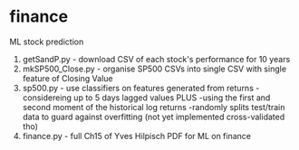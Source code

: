 # finance
ML stock prediction

1. getSandP.py - download CSV of each stock's performance for 10 years
2. mkSP500_Close.py - organise SP500 CSVs into single CSV with single feature of Closing Value
3. sp500.py - use classifiers on features generated from returns
	-considereing up to 5 days lagged values PLUS
	-using the first and second moment of the historical log returns
	-randomly splits test/train data to guard against overfitting (not yet implemented cross-validated tho)
4. finance.py - full Ch15 of Yves Hilpisch PDF for ML on finance


